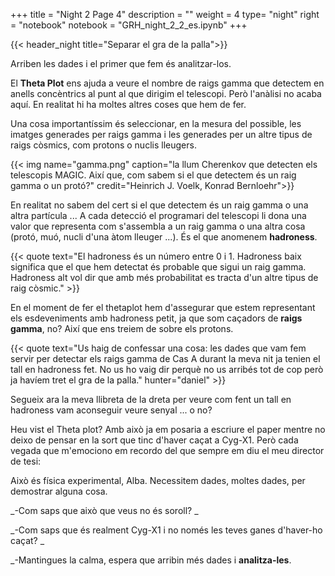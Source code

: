 +++
title = "Night 2 Page 4"
description = ""
weight = 4
type= "night"
right = "notebook"
notebook = "GRH_night_2_2_es.ipynb"
+++

{{< header_night title="Separar el gra de la palla">}}

Arriben les dades i el primer que fem és analitzar-los.

El **Theta Plot** ens ajuda a veure el nombre de raigs gamma que detectem en anells concèntrics al punt al que dirigim el telescopi. Però l'anàlisi no acaba aquí. En realitat hi ha moltes altres coses que hem de fer.

Una cosa importantíssim és seleccionar, en la mesura del possible, les imatges generades per raigs gamma i les generades per un altre tipus de raigs còsmics, com protons o nuclis lleugers.

{{< img name="gamma.png" caption="la llum Cherenkov que detecten els telescopis MAGIC. Així que, com sabem si el que detectem és un raig gamma o un protó?" credit="Heinrich J. Voelk, Konrad Bernloehr">}}

En realitat no sabem del cert si el que detectem és un raig gamma o una altra partícula ... A cada detecció el programari del telescopi li dona una valor que representa com s'assembla a un raig gamma o una altra cosa (protó, muó, nucli d'una àtom lleuger ...). És el que anomenem **hadroness**.

{{< quote
    text="El hadroness és un número entre 0 i 1. Hadroness baix significa que el que hem detectat és probable que sigui un raig gamma. Hadroness alt vol dir que amb més probabilitat es tracta d'un altre tipus de raig còsmic."  >}}

En el moment de fer el thetaplot hem d'assegurar que estem representant els esdeveniments amb hadroness petit, ja que som caçadors de **raigs gamma**, no? Així que ens treiem de sobre els protons.

{{< quote
    text="Us haig de confessar una cosa: les dades que vam fem servir per detectar els raigs gamma de Cas A durant la meva nit ja tenien el tall en hadroness fet. No us ho vaig dir perquè no us arribés tot de cop però ja havíem tret el gra de la palla."
    hunter="daniel"  >}}

Segueix ara la meva llibreta de la dreta per veure com fent un tall en hadroness vam aconseguir veure senyal ... o no?

Heu vist el Theta plot? Amb això ja em posaria a escriure el paper mentre no deixo de pensar en la sort que tinc d'haver caçat a Cyg-X1. Però cada vegada que m'emociono em recordo del que sempre em diu el meu director de tesi:

Això és física experimental, Alba. Necessitem dades, moltes dades, per demostrar alguna cosa.

_-Com saps que això que veus no és soroll? _

_-Com saps que és realment Cyg-X1 i no només les teves ganes d'haver-ho caçat? _

_-Mantingues la calma, espera que arribin més dades i **analitza-les**.
